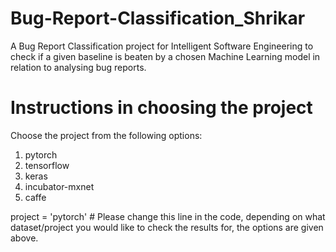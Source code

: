 # Bug-Report-Classification_Shrikar
A Bug Report Classification project for Intelligent Software Engineering to check if a given baseline is beaten by a chosen Machine Learning model in relation to analysing bug reports.

# Instructions in choosing the project
Choose the project from the following options:
1. pytorch
2. tensorflow
3. keras
4. incubator-mxnet
5. caffe

project = 'pytorch' # Please change this line in the code, depending on what dataset/project you would like to check the results for, the options are given above.
